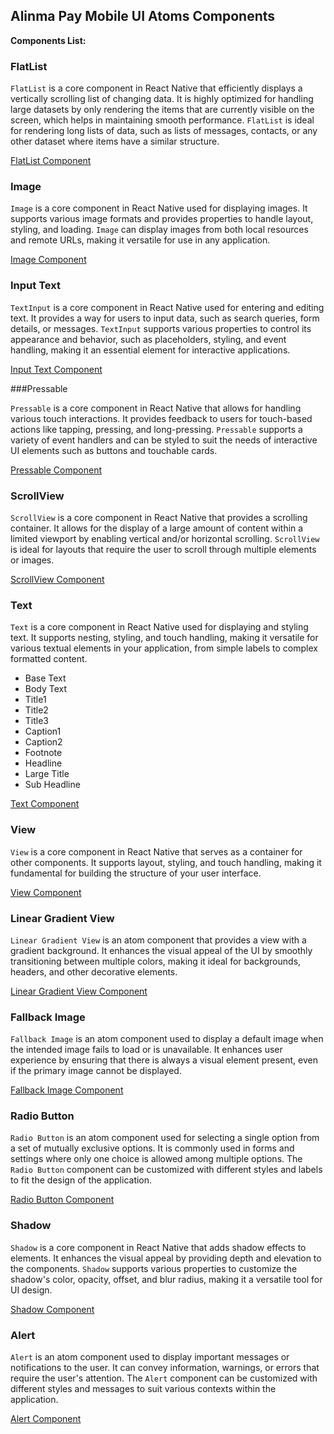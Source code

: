 ## Alinma Pay Mobile UI Atoms Components

**Components List:**

### FlatList

`FlatList` is a core component in React Native that efficiently displays a vertically scrolling list of changing data. It is highly optimized for handling large datasets by only rendering the items that are currently visible on the screen, which helps in maintaining smooth performance. `FlatList` is ideal for rendering long lists of data, such as lists of messages, contacts, or any other dataset where items have a similar structure.

[FlatList Component](../../app/src/components/atoms/flatlist/ipay-flatlist.component.tsx)

### Image

`Image` is a core component in React Native used for displaying images. It supports various image formats and provides properties to handle layout, styling, and loading. `Image` can display images from both local resources and remote URLs, making it versatile for use in any application.

[Image Component](../../app/src/components/atoms/image/ipay-image.component.tsx)

### Input Text

`TextInput` is a core component in React Native used for entering and editing text. It provides a way for users to input data, such as search queries, form details, or messages. `TextInput` supports various properties to control its appearance and behavior, such as placeholders, styling, and event handling, making it an essential element for interactive applications.

[Input Text Component](../../app/src/components/atoms/inputText/ipay-textinput.component.tsx)

###Pressable

`Pressable` is a core component in React Native that allows for handling various touch interactions. It provides feedback to users for touch-based actions like tapping, pressing, and long-pressing. `Pressable` supports a variety of event handlers and can be styled to suit the needs of interactive UI elements such as buttons and touchable cards.

[Pressable Component](../../app/src/components/atoms/pressable/ipay-pressable.component.tsx)

### ScrollView

`ScrollView` is a core component in React Native that provides a scrolling container. It allows for the display of a large amount of content within a limited viewport by enabling vertical and/or horizontal scrolling. `ScrollView` is ideal for layouts that require the user to scroll through multiple elements or images.

[ScrollView Component](../../app/src/components/atoms/scrollview/ipay-scrollview.component.tsx)

### Text

`Text` is a core component in React Native used for displaying and styling text. It supports nesting, styling, and touch handling, making it versatile for various textual elements in your application, from simple labels to complex formatted content.

- Base Text
- Body Text
- Title1
- Title2
- Title3
- Caption1
- Caption2
- Footnote
- Headline
- Large Title
- Sub Headline

[Text Component](../../app/src/components/atoms/text)

### View

`View` is a core component in React Native that serves as a container for other components. It supports layout, styling, and touch handling, making it fundamental for building the structure of your user interface.

[View Component](../../app/src/components/atoms/view/ipay-view.component.tsx)

### Linear Gradient View

`Linear Gradient View` is an atom component that provides a view with a gradient background. It enhances the visual appeal of the UI by smoothly transitioning between multiple colors, making it ideal for backgrounds, headers, and other decorative elements.

[Linear Gradient View Component](../../app/src/components/atoms/ipay-linear-gradient-view/ipay-linear-gradient.component.tsx)

### Fallback Image

`Fallback Image` is an atom component used to display a default image when the intended image fails to load or is unavailable. It enhances user experience by ensuring that there is always a visual element present, even if the primary image cannot be displayed.

[Fallback Image Component](../../app/src/components/atoms/fallbackimg/ipay-fallbackimg.component.tsx)

### Radio Button

`Radio Button` is an atom component used for selecting a single option from a set of mutually exclusive options. It is commonly used in forms and settings where only one choice is allowed among multiple options. The `Radio Button` component can be customized with different styles and labels to fit the design of the application.

[Radio Button Component](../../app/src/components/atoms/radio-button/ipay-radio-button.component.tsx)

### Shadow

`Shadow` is a core component in React Native that adds shadow effects to elements. It enhances the visual appeal by providing depth and elevation to the components. `Shadow` supports various properties to customize the shadow's color, opacity, offset, and blur radius, making it a versatile tool for UI design.

[Shadow Component](../../app/src/components/atoms/shadow/ipay-shadow.component.tsx)

### Alert

`Alert` is an atom component used to display important messages or notifications to the user. It can convey information, warnings, or errors that require the user's attention. The `Alert` component can be customized with different styles and messages to suit various contexts within the application.

[Alert Component](../../app/src/components/atoms/alert/ipay-alert.component.tsx)
